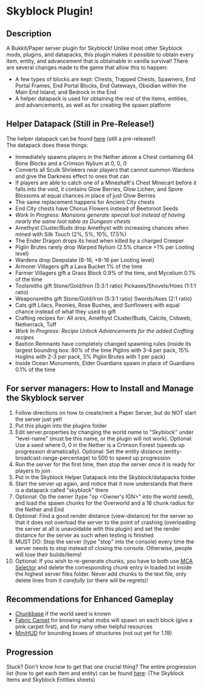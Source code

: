 # Skyblock Plugin!
## Description
A Bukkit/Paper server plugin for Skyblock! Unlike most other Skyblock mods, plugins, and datapacks, this plugin makes it possible to obtain every item, entity, and advancement that is obtainable in vanilla survival! There are several changes made to the game that allow this to happen:
* A few types of blocks are kept: Chests, Trapped Chests, Spawners, End Portal Frames, End Portal Blocks, End Gateways, Obsidian within the Main End Island, and Bedrock in the End
* A helper datapack is used for obtaining the rest of the items, entities, and advancements, as well as for creating the spawn platform
## Helper Datapack (Still in Pre-Release!)
The helper datapack can be found [here](https://github.com/Godly000/Skyblock-Helper-Datapack) (still a pre-release!)  
The datapack does these things:
* Immediately spawns players in the Nether above a Chest containing 64 Bone Blocks and a Crimson Nylium at 0, 0, 0
* Converts all Sculk Shriekers near players that cannot summon Wardens and give the Darkness effect to ones that can
* If players are able to catch one of a Mineshaft's Chest Minecart before it falls into the void, it contains Glow Berries, Glow Lichen, and Spore Blossoms at equal chances in place of just Glow Berries
* The same replacement happens for Ancient City chests
* End City chests have Chorus Flowers instead of Beetoroot Seeds
* _Work In Progress: Mansions generate special loot instead of having nearly the same loot table as Dungeon chests_
* Amethyst Cluster/Buds drop Amethyst with increasing chances when mined with Silk Touch (2%, 5%, 10%, 17.5%)
* The Ender Dragon drops its head when killed by a charged Creeper
* Piglin Brutes rarely drop Warped Nylium (2.5% chance +1% per Looting level)
* Wardens drop Deepslate (8-16, +8-16 per Looting level)
* Armorer Villagers gift a Lava Bucket 1% of the time
* Farmer Villagers gift a Grass Block 0.9% of the time, and Mycelium 0.1% of the time
* Toolsmiths gift Stone/Gold/Iron (5:3:1 ratio) Pickaxes/Shovels/Hoes (1:1:1 ratio)
* Weaponsmiths gift Stone/Gold/Iron (5:3:1 ratio) Swords/Axes (2:1 ratio)
* Cats gift Lilacs, Peonies, Rose Bushes, and Sunflowers with equal chance instead of what they used to gift
* Crafting recipes for: All ores, Amethyst Cluster/Buds, Calcite, Cobweb, Netherrack, Tuff
* _Work In Progress: Recipe Unlock Advancements for the added Crafting recipes_
* Bastion Remnants have completely changed spawning rules (inside its largest bounding box: 80% of the time Piglins with 3-4 per pack, 15% Hoglins with 2-3 per pack, 5% Piglin Brutes with 1 per pack)
* Inside Ocean Monuments, Elder Guardians spawn in place of Guardians 0.1% of the time
## For server managers: How to Install and Manage the Skyblock server
1. Follow directions on how to create/rent a Paper Server, but do NOT start the server just yet!
2. Put this plugin into the plugins folder
3. Edit server.properties by changing the world name to "Skyblock" under "level-name" (must be this name, or the plugin will not work). Optional: Use a seed where 0, 0 in the Nether is a Crimson Forest (speeds up progression dramatically). Optional: Set the entity distance (entity-broadcast-range-percentage) to 500 to speed up progression
3. Run the server for the first time, then stop the server once it is ready for players to join
4. Put in the Skyblock Helper Datapack into the Skyblock/datapacks folder
5. Start the server up again, and notice that it now understands that there is a datapack called "skyblock" there
6. Optional: Op the owner (type "op <Owner's IGN>" into the world seed), and load the spawn chunks for the Overworld and a 16 chunk radius for the Nether and End
7. Optional: Find a good render distance (view-distance) for the server so that it does not overload the server to the point of crashing (overloading the server at all is unavoidable with this plugin) and set the render distance for the server as such when testing is finished
8. MUST DO: Stop the server (type "stop" into the console) every time the server needs to stop instead of closing the console. Otherwise, people will lose their builds/items!
9. Optional: If you wish to re-generate chunks, you have to both use [MCA Selector](https://github.com/Querz/mcaselector/releases) and delete the corresponding chunk entry in loaded.txt inside the highest server files folder. Never add chunks to the text file, only delete lines from it _carefully_ (or there will be regrets)!
## Recommendations for Enhanced Gameplay
* [Chunkbase](chunkbase.com/apps/seed-map) if the world seed is known
* [Fabric Carpet](https://github.com/gnembon/fabric-carpet/releases) for knowing what mobs will spawn on each block (give a pink carpet first), and for many other helpful resources
* [MiniHUD](https://github.com/maruohon/minihud) for bounding boxes of structures (not out yet for 1.19)

## Progression
Stuck? Don't know how to get that one crucial thing? The entire progression list (how to get each item and entity) can be found [here](https://docs.google.com/spreadsheets/d/1S3jBzfy_PtJhQI_5jFIN3lXBiUEMebt_rT2x5os2MYw/edit#gid=973217780): (The Skyblock Items and Skyblock Entities sheets)
